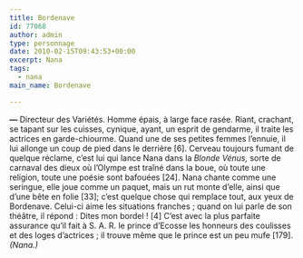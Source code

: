 ```yaml
---
title: Bordenave
id: 77068
author: admin
type: personnage
date: 2010-02-15T09:43:53+00:00
excerpt: Nana
tags:
  - nana
main_name: Bordenave

---
```

**—** Directeur des Variétés. Homme épais, à large face rasée. Riant, crachant, se tapant sur les cuisses, cynique, ayant, un esprit de gendarme, il traite les actrices en garde-chiourme. Quand une de ses petites femmes l&rsquo;ennuie, il lui allonge un coup de pied dans le derrière [6]. Cerveau toujours fumant de quelque réclame, c&rsquo;est lui qui lance Nana dans la _Blonde Vénus,_ sorte de carnaval des dieux où l&rsquo;Olympe est traîné dans la boue, où toute une religion, toute une poésie sont bafouées [24]. Nana chante comme une seringue, elle joue comme un paquet, mais un rut monte d&rsquo;elle, ainsi que d&rsquo;une bête en folie [33]; c&rsquo;est quelque chose qui remplace tout, aux yeux de Bordenave. Celui-ci aime les situations franches ; quand on lui parle de son théâtre, il répond : Dites mon bordel ! [4] C&rsquo;est avec la plus parfaite assurance qu&rsquo;il fait à S. A. R. le prince d&rsquo;Ecosse les honneurs des coulisses et des loges d&rsquo;actrices ; il trouve même que le prince est un peu mufe [179]. _(Nana.)_